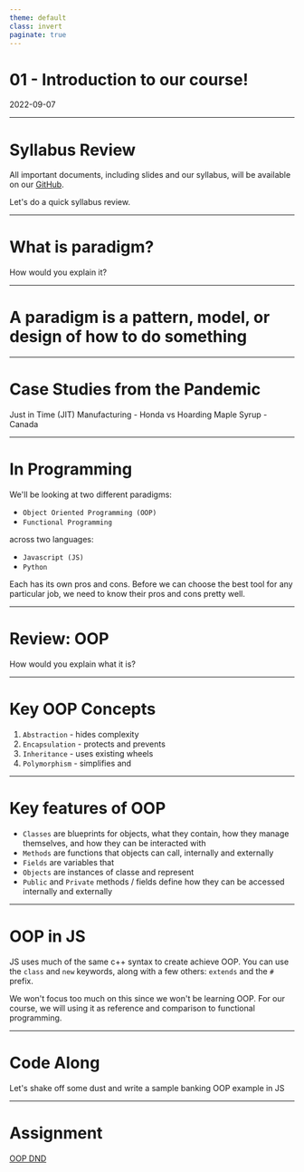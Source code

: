 ```yaml
---
theme: default
class: invert
paginate: true
---
```


# 01 - Introduction to our course!
2022-09-07

---

# Syllabus Review

All important documents, including slides and our syllabus, will be available on our [GitHub](https://github.com/jonathan-chin/mec-cs).

Let's do a quick syllabus review.

---

# What is paradigm?
How would you explain it?

---

# A paradigm is a pattern, model, or design of how to do something

---


# Case Studies from the Pandemic

Just in Time (JIT) Manufacturing - Honda
vs
Hoarding Maple Syrup - Canada

---

# In Programming

We'll be looking at two different paradigms:
- `Object Oriented Programming (OOP)`
- `Functional Programming`

across two languages:

- `Javascript (JS)`
- `Python`

Each has its own pros and cons. Before we can choose the best tool for any particular job, we need to know their pros and cons pretty well.

---

# Review: OOP
How would you explain what it is?

---

# Key OOP Concepts

1. `Abstraction` - hides complexity
2. `Encapsulation` - protects and prevents
3. `Inheritance` - uses existing wheels
4. `Polymorphism` - simplifies and 

---

# Key features of OOP

- `Classes` are blueprints for objects, what they contain, how they manage themselves, and how they can be interacted with
- `Methods` are functions that objects can call, internally and externally
- `Fields` are variables that 
- `Objects` are instances of classe and represent 
- `Public` and `Private` methods / fields define how they can be accessed internally and externally

---

# OOP in JS

JS uses much of the same c++ syntax to create achieve OOP. You can use the `class` and `new` keywords, along with a few others: `extends` and the `#` prefix.

We won't focus too much on this since we won't be learning OOP. For our course, we will using it as reference and comparison to functional programming.

---

# Code Along

Let's shake off some dust and write a sample banking OOP example in JS

---

# Assignment

[OOP DND](../assignments/01-oop-dnd.md)
